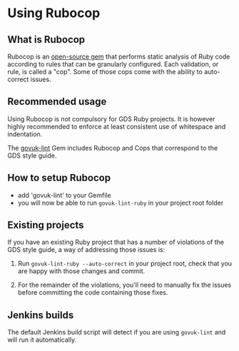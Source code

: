 # Using Rubocop

## What is Rubocop

Rubocop is an [open-source gem](https://github.com/bbatsov/rubocop) that performs static analysis of Ruby code according to rules that can be granularly configured. Each validation, or rule, is called a "cop". Some of those cops come with the ability to auto-correct issues.

## Recommended usage

Using Rubocop is not compulsory for GDS Ruby projects. It is however highly recommended to enforce at least consistent use of whitespace and indentation.

The [govuk-lint](https://github.com/alphagov/govuk-lint) Gem includes Rubocop and Cops that correspond to the GDS style guide.

## How to setup Rubocop

- add 'govuk-lint' to your Gemfile
- you will now be able to run ```govuk-lint-ruby``` in your project root folder

## Existing projects

If you have an existing Ruby project that has a number of violations of the GDS style guide, a way of addressing those issues is:

1) Run ```govuk-lint-ruby --auto-correct``` in your project root, check that you are happy with those changes and commit.

2) For the remainder of the violations, you'll need to manually fix the issues before committing the code containing those fixes.

## Jenkins builds

The default Jenkins build script will detect if you are using `govuk-lint` and will run it automatically.
